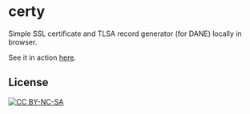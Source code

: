 # certy

Simple SSL certificate and TLSA record generator (for DANE) locally in browser.

See it in action [here](https://certy).

## License
[![CC BY-NC-SA](https://i.creativecommons.org/l/by-nc-nd/3.0/88x31.png)](https://creativecommons.org/licenses/by-nc-sa/4.0/)
